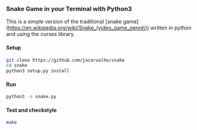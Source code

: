 ### Snake Game in your Terminal with Python3

This is a simple version of the traditional [snake game](https://en.wikipedia.org/wiki/Snake_(video_game_genre\)) written in python and using the curses library.


#### Setup
```bash
git clone https://github.com/jacarvalho/snake
cd snake
python3 setup.py install
```

#### Run

```bash
python3 -m snake.py
```

#### Test and checkstyle

```bash
make
```


